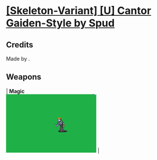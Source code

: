 # [\[Skeleton-Variant\] \[U\] Cantor Gaiden-Style by Spud](./)
## Credits

Made by .

## Weapons

| <b>Magic</b><br/><img alt="Magic animation" src="./6.%20Magic/Magic.gif"/> |
